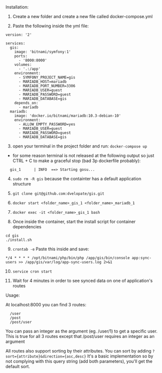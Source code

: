 Installation:

1. Create a new folder and create a new file called docker-compose.yml

2. Paste the following inside the yml file:
```
version: '2'

services:
  gis:
    image: 'bitnami/symfony:1'
    ports:
      - '8000:8000'
    volumes:
      - '.:/app'
    environment:
      - SYMFONY_PROJECT_NAME=gis
      - MARIADB_HOST=mariadb
      - MARIADB_PORT_NUMBER=3306
      - MARIADB_USER=guest
      - MARIADB_PASSWORD=guest
      - MARIADB_DATABASE=gis
    depends_on:
      - mariadb
  mariadb:
    image: 'docker.io/bitnami/mariadb:10.3-debian-10'
    environment:
      - ALLOW_EMPTY_PASSWORD=yes
      - MARIADB_USER=guest
      - MARIADB_PASSWORD=guest
      - MARIADB_DATABASE=gis
```
3. open your terminal in the project folder and run: ```docker-compose up```
  - for some reason terminal is not released at the following output so just CTRL + C to make a graceful stop (bad 3p dockerfile probably):
  ```
    gis_1      | INFO  ==> Starting gosu...
  ```
  
4. ```sudo rm -R gis``` because the containter has a default application structure

5. ```git clone git@github.com:dvelopate/gis.git```

6. ```docker start <folder_name>_gis_1 <folder_name>_mariadb_1```

7. ```docker exec -it <folder_name>_gis_1 bash```

8. Once inside the container, start the install script for container dependencies
  ```
  cd gis
  ./install.sh
  ```
  
9. ```crontab -e```
  Paste this inside and save:
```
*/4 * * * * /opt/bitnami/php/bin/php /app/gis/bin/console app:sync-users >> /app/gis/var/log/app-sync-users.log 2>&1
```

10. ```service cron start```

11. Wait for 4 minutes in order to see synced data on one of application's routes

Usage:

At localhost:8000 you can find 3 routes:
```
  /user
  /post
  /post/user
```
You can pass an integer as the argument (eg. /user/1) to get a specific user. 
This is true for all 3 routes except that /post/user requires an integer as an argument

All routes also support sorting by their attributes.
You can sort by adding ```?sort={attribute}&direction={asc,desc}```
It's a basic implementation so by not complying with this query string (add both parameters), you'll get the default sort.

